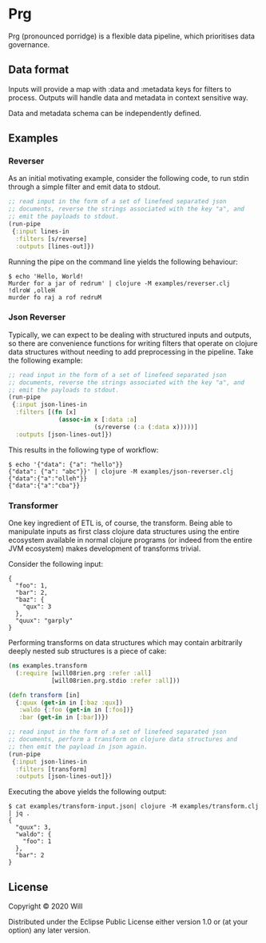 # Prg

Prg (pronounced porridge) is a flexible data pipeline, which
prioritises data governance.

## Data format

Inputs will provide a map with :data and :metadata keys for filters to process. Outputs will handle data and metadata in context sensitive way.

Data and metadata schema can be independently defined.

## Examples

### Reverser

As an initial motivating example, consider the following code, to run
stdin through a simple filter and emit data to stdout.

```clojure
;; read input in the form of a set of linefeed separated json
;; documents, reverse the strings associated with the key "a", and
;; emit the payloads to stdout.
(run-pipe
 {:input lines-in
  :filters [s/reverse]
  :outputs [lines-out]})
```

Running the pipe on the command line yields the following behaviour:

```
$ echo 'Hello, World!
Murder for a jar of redrum' | clojure -M examples/reverser.clj
!dlroW ,olleH
murder fo raj a rof redruM
```

### Json Reverser

Typically, we can expect to be dealing with structured inputs and
outputs, so there are convenience functions for writing filters that
operate on clojure data structures without needing to add
preprocessing in the pipeline. Take the following example:

```clojure
;; read input in the form of a set of linefeed separated json
;; documents, reverse the strings associated with the key "a", and
;; emit the payloads to stdout.
(run-pipe
 {:input json-lines-in
  :filters [(fn [x]
              (assoc-in x [:data :a]
                        (s/reverse (:a (:data x)))))]
  :outputs [json-lines-out]})
```

This results in the following type of workflow:

```
$ echo '{"data": {"a": "hello"}}
{"data": {"a": "abc"}}' | clojure -M examples/json-reverser.clj
{"data":{"a":"olleh"}}
{"data":{"a":"cba"}}
```

### Transformer

One key ingredient of ETL is, of course, the transform. Being able to
manipulate inputs as first class clojure data structures using the
entire ecosystem available in normal clojure programs (or indeed from
the entire JVM ecosystem) makes development of transforms trivial.

Consider the following input:

```
{
  "foo": 1,
  "bar": 2,
  "baz": {
    "qux": 3
  },
  "quux": "garply"
}
```

Performing transforms on data structures which may contain arbitrarily
deeply nested sub structures is a piece of cake:

```clojure
(ns examples.transform
  (:require [will08rien.prg :refer :all]
            [will08rien.prg.stdio :refer :all]))

(defn transform [in]
  {:quux (get-in in [:baz :qux])
   :waldo {:foo (get-in in [:foo])}
   :bar (get-in in [:bar])})

;; read input in the form of a set of linefeed separated json
;; documents, perform a transform on clojure data structures and
;; then emit the payload in json again.
(run-pipe
 {:input json-lines-in
  :filters [transform]
  :outputs [json-lines-out]})
```

Executing the above yields the following output:

```
$ cat examples/transform-input.json| clojure -M examples/transform.clj | jq .
{
  "quux": 3,
  "waldo": {
    "foo": 1
  },
  "bar": 2
}
```

## License

Copyright © 2020 Will

Distributed under the Eclipse Public License either version 1.0 or (at
your option) any later version.
